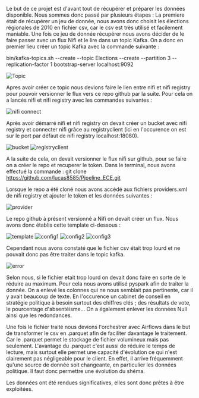 Le but de ce projet est d'avant tout de récupérer et préparer les données disponible. 
 Nous sommes donc passé par plusieurs étapes : 
 La premiere était de récupérer un jeu de donnée, nous avons donc choisit les élections régionales de 2010 en fichier csv, car le csv est très utilisé et facilement maniable.
 Une fois ce jeu de donnée récupérer nous avons décider de le faire passer avec un flux Nifi et le lire dans un topic Kafka. On a donc en premier lieu créer un topic Kafka avec la commande suivante : 
 
bin/kafka-topics.sh --create --topic Elections --create --partition 3 --replication-factor 1 bootstrap-server localhost:9092
 
![Topic](https://user-images.githubusercontent.com/94440244/146551412-c9d8c29f-ebae-48db-8fa3-a91e04b28e16.png)

Apres avoir créer ce topic nous devions faire le lien entre nifi et nifi registry pour pouvoir versionner le flux vers ce repo github par la suite. 
Pour cela on a lancés nifi et nifi registry avec les commandes suivantes : 

![nifi connect](https://user-images.githubusercontent.com/94440244/146552529-c62eef8e-4022-46fc-b617-37360ea78af3.png)

Après avoir démarré nifi et nifi registry on devait créer un bucket avec nifi registry et connecter nifi grâce au registryclient (ici en l'occurence on est sur le port par défaut de nifi registry localhost:18080).

![bucket](https://user-images.githubusercontent.com/94440244/146553199-5dac1549-056c-4d71-81e3-1567bee64925.png)
![registryclient](https://user-images.githubusercontent.com/94440244/146553167-2d66f29a-77ec-4272-ac62-463b2bf445f1.png)

A la suite de cela, on devait versionner le flux nifi sur github, pour se faire on a créer le repo et recuperer le token. 
Dans le terminal, nous avons effectué la commande : git clone https://github.com/lucas8585/Pipeline_ECE.git

Lorsque le repo a été cloné nous avons accédé aux fichiers providers.xml de nifi registry et ajouter le token et les données suivantes : 

![provider](https://user-images.githubusercontent.com/94440244/146554725-3f93a24a-07b9-4f3a-b7fe-f69f453f19b6.png)

Le repo github à présent versionné a Nifi on devait créer un flux. Nous avons donc établis cette template ci-dessous : 

![template](https://user-images.githubusercontent.com/94440244/146555337-15b4e902-4ad7-44db-b960-8e45bc008cf5.png)
![config1](https://user-images.githubusercontent.com/94440244/146555938-f5a73c42-a5ba-419c-869f-f5c55080d184.png)
![config2](https://user-images.githubusercontent.com/94440244/146556112-a54deb30-a033-4430-840d-0c409df783fc.png)
![config3](https://user-images.githubusercontent.com/94440244/146555943-7c0c8cc5-fccb-4076-ac2d-5e8628223a92.png)

Cependant nous avons constaté que le fichier csv était trop lourd et ne pouvait donc pas être traiter dans le topic kafka. 

![error](https://user-images.githubusercontent.com/94440244/146556387-1456db68-286e-4402-9d02-c67495c97a98.png)

Selon nous, si le fichier etait trop lourd on devait donc faire en sorte de le réduire au maximum. Pour cela nous avons utilisé pyspark afin de traiter la donnée. On a enlevé les colonnes qui ne nous semblait pas pertinente, car il y avait beaucoup de texte. En l'occurence un cabinet de conseil en stratégie politique à besoin surtout des chiffres clés ; des résultats de vote, le pourcentage d'absentéisme... 
On a également enlever les données Null ainsi que les redondances. 

Une fois le fichier traité nous devions l'orchestrer avec Airflows dans le but de transformer le csv en .parquet afin de faciliter davantage le traitement. Car le .parquet permet le stockage de fichier volumineux mais pas seulement. L'avantage du .parquet c'est aussi de réduire le temps de lecture, mais surtout elle permet une capacité d'évolution ce qui n'est clairement pas négligeable pour le client. 
En effet, il arrive fréquemment qu'une source de donnée soit changeante, en particulier les données politique. Il faut donc permettre une évolution du shéma. 

Les données ont été rendues significatives, elles sont donc prêtes à être exploitées. 
